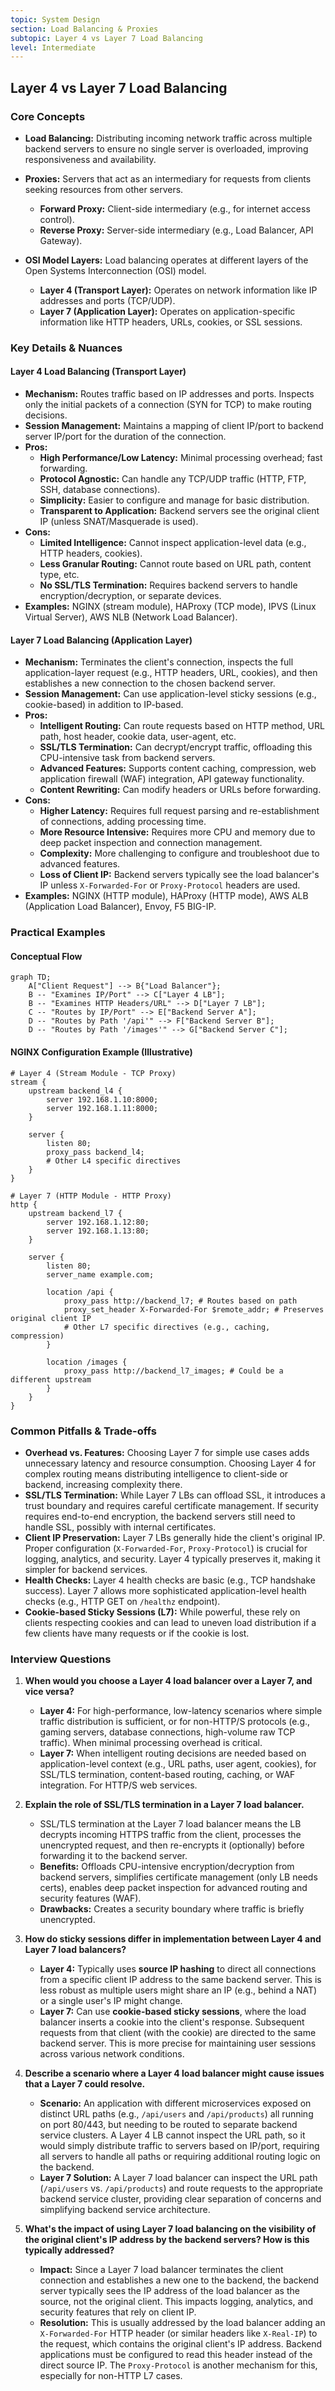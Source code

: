```yaml
---
topic: System Design
section: Load Balancing & Proxies
subtopic: Layer 4 vs Layer 7 Load Balancing
level: Intermediate
---
```


## Layer 4 vs Layer 7 Load Balancing
### Core Concepts

*   **Load Balancing:** Distributing incoming network traffic across multiple backend servers to ensure no single server is overloaded, improving responsiveness and availability.
*   **Proxies:** Servers that act as an intermediary for requests from clients seeking resources from other servers.
    *   **Forward Proxy:** Client-side intermediary (e.g., for internet access control).
    *   **Reverse Proxy:** Server-side intermediary (e.g., Load Balancer, API Gateway).

*   **OSI Model Layers:** Load balancing operates at different layers of the Open Systems Interconnection (OSI) model.
    *   **Layer 4 (Transport Layer):** Operates on network information like IP addresses and ports (TCP/UDP).
    *   **Layer 7 (Application Layer):** Operates on application-specific information like HTTP headers, URLs, cookies, or SSL sessions.

### Key Details & Nuances

#### Layer 4 Load Balancing (Transport Layer)
*   **Mechanism:** Routes traffic based on IP addresses and ports. Inspects only the initial packets of a connection (SYN for TCP) to make routing decisions.
*   **Session Management:** Maintains a mapping of client IP/port to backend server IP/port for the duration of the connection.
*   **Pros:**
    *   **High Performance/Low Latency:** Minimal processing overhead; fast forwarding.
    *   **Protocol Agnostic:** Can handle any TCP/UDP traffic (HTTP, FTP, SSH, database connections).
    *   **Simplicity:** Easier to configure and manage for basic distribution.
    *   **Transparent to Application:** Backend servers see the original client IP (unless SNAT/Masquerade is used).
*   **Cons:**
    *   **Limited Intelligence:** Cannot inspect application-level data (e.g., HTTP headers, cookies).
    *   **Less Granular Routing:** Cannot route based on URL path, content type, etc.
    *   **No SSL/TLS Termination:** Requires backend servers to handle encryption/decryption, or separate devices.
*   **Examples:** NGINX (stream module), HAProxy (TCP mode), IPVS (Linux Virtual Server), AWS NLB (Network Load Balancer).

#### Layer 7 Load Balancing (Application Layer)
*   **Mechanism:** Terminates the client's connection, inspects the full application-layer request (e.g., HTTP headers, URL, cookies), and then establishes a new connection to the chosen backend server.
*   **Session Management:** Can use application-level sticky sessions (e.g., cookie-based) in addition to IP-based.
*   **Pros:**
    *   **Intelligent Routing:** Can route requests based on HTTP method, URL path, host header, cookie data, user-agent, etc.
    *   **SSL/TLS Termination:** Can decrypt/encrypt traffic, offloading this CPU-intensive task from backend servers.
    *   **Advanced Features:** Supports content caching, compression, web application firewall (WAF) integration, API gateway functionality.
    *   **Content Rewriting:** Can modify headers or URLs before forwarding.
*   **Cons:**
    *   **Higher Latency:** Requires full request parsing and re-establishment of connections, adding processing time.
    *   **More Resource Intensive:** Requires more CPU and memory due to deep packet inspection and connection management.
    *   **Complexity:** More challenging to configure and troubleshoot due to advanced features.
    *   **Loss of Client IP:** Backend servers typically see the load balancer's IP unless `X-Forwarded-For` or `Proxy-Protocol` headers are used.
*   **Examples:** NGINX (HTTP module), HAProxy (HTTP mode), AWS ALB (Application Load Balancer), Envoy, F5 BIG-IP.

### Practical Examples

#### Conceptual Flow
```mermaid
graph TD;
    A["Client Request"] --> B{"Load Balancer"};
    B -- "Examines IP/Port" --> C["Layer 4 LB"];
    B -- "Examines HTTP Headers/URL" --> D["Layer 7 LB"];
    C -- "Routes by IP/Port" --> E["Backend Server A"];
    D -- "Routes by Path '/api'" --> F["Backend Server B"];
    D -- "Routes by Path '/images'" --> G["Backend Server C"];
```

#### NGINX Configuration Example (Illustrative)

```nginx
# Layer 4 (Stream Module - TCP Proxy)
stream {
    upstream backend_l4 {
        server 192.168.1.10:8000;
        server 192.168.1.11:8000;
    }

    server {
        listen 80;
        proxy_pass backend_l4;
        # Other L4 specific directives
    }
}

# Layer 7 (HTTP Module - HTTP Proxy)
http {
    upstream backend_l7 {
        server 192.168.1.12:80;
        server 192.168.1.13:80;
    }

    server {
        listen 80;
        server_name example.com;

        location /api {
            proxy_pass http://backend_l7; # Routes based on path
            proxy_set_header X-Forwarded-For $remote_addr; # Preserves original client IP
            # Other L7 specific directives (e.g., caching, compression)
        }

        location /images {
            proxy_pass http://backend_l7_images; # Could be a different upstream
        }
    }
}
```

### Common Pitfalls & Trade-offs

*   **Overhead vs. Features:** Choosing Layer 7 for simple use cases adds unnecessary latency and resource consumption. Choosing Layer 4 for complex routing means distributing intelligence to client-side or backend, increasing complexity there.
*   **SSL/TLS Termination:** While Layer 7 LBs can offload SSL, it introduces a trust boundary and requires careful certificate management. If security requires end-to-end encryption, the backend servers still need to handle SSL, possibly with internal certificates.
*   **Client IP Preservation:** Layer 7 LBs generally hide the client's original IP. Proper configuration (`X-Forwarded-For`, `Proxy-Protocol`) is crucial for logging, analytics, and security. Layer 4 typically preserves it, making it simpler for backend services.
*   **Health Checks:** Layer 4 health checks are basic (e.g., TCP handshake success). Layer 7 allows more sophisticated application-level health checks (e.g., HTTP GET on `/healthz` endpoint).
*   **Cookie-based Sticky Sessions (L7):** While powerful, these rely on clients respecting cookies and can lead to uneven load distribution if a few clients have many requests or if the cookie is lost.

### Interview Questions

1.  **When would you choose a Layer 4 load balancer over a Layer 7, and vice versa?**
    *   **Layer 4:** For high-performance, low-latency scenarios where simple traffic distribution is sufficient, or for non-HTTP/S protocols (e.g., gaming servers, database connections, high-volume raw TCP traffic). When minimal processing overhead is critical.
    *   **Layer 7:** When intelligent routing decisions are needed based on application-level context (e.g., URL paths, user agent, cookies), for SSL/TLS termination, content-based routing, caching, or WAF integration. For HTTP/S web services.

2.  **Explain the role of SSL/TLS termination in a Layer 7 load balancer.**
    *   SSL/TLS termination at the Layer 7 load balancer means the LB decrypts incoming HTTPS traffic from the client, processes the unencrypted request, and then re-encrypts it (optionally) before forwarding it to the backend server.
    *   **Benefits:** Offloads CPU-intensive encryption/decryption from backend servers, simplifies certificate management (only LB needs certs), enables deep packet inspection for advanced routing and security features (WAF).
    *   **Drawbacks:** Creates a security boundary where traffic is briefly unencrypted.

3.  **How do sticky sessions differ in implementation between Layer 4 and Layer 7 load balancers?**
    *   **Layer 4:** Typically uses **source IP hashing** to direct all connections from a specific client IP address to the same backend server. This is less robust as multiple users might share an IP (e.g., behind a NAT) or a single user's IP might change.
    *   **Layer 7:** Can use **cookie-based sticky sessions**, where the load balancer inserts a cookie into the client's response. Subsequent requests from that client (with the cookie) are directed to the same backend server. This is more precise for maintaining user sessions across various network conditions.

4.  **Describe a scenario where a Layer 4 load balancer might cause issues that a Layer 7 could resolve.**
    *   **Scenario:** An application with different microservices exposed on distinct URL paths (e.g., `/api/users` and `/api/products`) all running on port 80/443, but needing to be routed to separate backend service clusters. A Layer 4 LB cannot inspect the URL path, so it would simply distribute traffic to servers based on IP/port, requiring all servers to handle all paths or requiring additional routing logic on the backend.
    *   **Layer 7 Solution:** A Layer 7 load balancer can inspect the URL path (`/api/users` vs. `/api/products`) and route requests to the appropriate backend service cluster, providing clear separation of concerns and simplifying backend service architecture.

5.  **What's the impact of using Layer 7 load balancing on the visibility of the original client's IP address by the backend servers? How is this typically addressed?**
    *   **Impact:** Since a Layer 7 load balancer terminates the client connection and establishes a new one to the backend, the backend server typically sees the IP address of the load balancer as the source, not the original client. This impacts logging, analytics, and security features that rely on client IP.
    *   **Resolution:** This is usually addressed by the load balancer adding an `X-Forwarded-For` HTTP header (or similar headers like `X-Real-IP`) to the request, which contains the original client's IP address. Backend applications must be configured to read this header instead of the direct source IP. The `Proxy-Protocol` is another mechanism for this, especially for non-HTTP L7 cases.